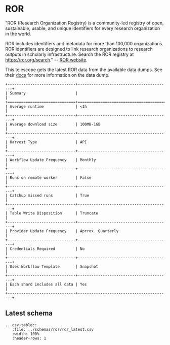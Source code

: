 # ROR

"ROR (Research Organization Registry) is a community-led registry of open, sustainable, usable, and unique identifiers for every research organization in the world.

ROR includes identifiers and metadata for more than 100,000 organizations. 
ROR identifiers are designed to link research organizations to research outputs in scholarly infrastructure. 
Search the ROR registry at https://ror.org/search."
-- [ROR website](https://ror.readme.io/docs/ror-basics).

This telescope gets the latest ROR data from the available data dumps. 
See their [docs](https://ror.readme.io/docs/data-dump) for more information on the data dump.


 ```eval_rst
+------------------------------+-----------------------------------------+
| Summary                      |                                         |
+==============================+=========================================+
| Average runtime              | <1h                                     |
+------------------------------+-----------------------------------------+
| Average download size        | 100MB-1GB                               |
+------------------------------+-----------------------------------------+
| Harvest Type                 | API                                     |
+------------------------------+-----------------------------------------+
| Workflow Update Frequency    | Monthly                                 |
+------------------------------+-----------------------------------------+
| Runs on remote worker        | False                                   |
+------------------------------+-----------------------------------------+
| Catchup missed runs          | True                                    |
+------------------------------+-----------------------------------------+
| Table Write Disposition      | Truncate                                |
+------------------------------+-----------------------------------------+
| Provider Update Frequency    | Aprrox. Quarterly                       |
+------------------------------+-----------------------------------------+
| Credentials Required         | No                                      |
+------------------------------+-----------------------------------------+
| Uses Workflow Template       | Snapshot                                |
+------------------------------+-----------------------------------------+
| Each shard includes all data | Yes                                     |
+------------------------------+-----------------------------------------+
```

## Latest schema
``` eval_rst
.. csv-table::
   :file: ../schemas/ror/ror_latest.csv
   :width: 100%
   :header-rows: 1
```